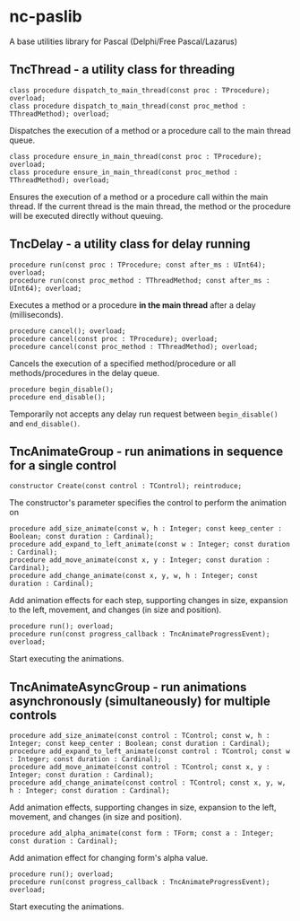 # nc-paslib
A base utilities library for Pascal (Delphi/Free Pascal/Lazarus)


## TncThread - a utility class for threading

    class procedure dispatch_to_main_thread(const proc : TProcedure); overload;
    class procedure dispatch_to_main_thread(const proc_method : TThreadMethod); overload;

Dispatches the execution of a method or a procedure call to the main thread queue.



    class procedure ensure_in_main_thread(const proc : TProcedure); overload;
    class procedure ensure_in_main_thread(const proc_method : TThreadMethod); overload;

Ensures the execution of a method or a procedure call within the main thread. If the current thread is the main thread, the method or the procedure will be executed directly without queuing.



## TncDelay - a utility class for delay running

    procedure run(const proc : TProcedure; const after_ms : UInt64); overload;
    procedure run(const proc_method : TThreadMethod; const after_ms : UInt64); overload;

Executes a method or a procedure **in the main thread** after a delay (milliseconds).



    procedure cancel(); overload;
    procedure cancel(const proc : TProcedure); overload;
    procedure cancel(const proc_method : TThreadMethod); overload;

Cancels the execution of a specified method/procedure or all methods/procedures in the delay queue.



    procedure begin_disable();
    procedure end_disable();

Temporarily not accepts any delay run request between `begin_disable()` and `end_disable()`.


## TncAnimateGroup - run animations in sequence for a single control

    constructor Create(const control : TControl); reintroduce;

The constructor's parameter specifies the control to perform the animation on



    procedure add_size_animate(const w, h : Integer; const keep_center : Boolean; const duration : Cardinal);
    procedure add_expand_to_left_animate(const w : Integer; const duration : Cardinal);
    procedure add_move_animate(const x, y : Integer; const duration : Cardinal);
    procedure add_change_animate(const x, y, w, h : Integer; const duration : Cardinal);

Add animation effects for each step, supporting changes in size, expansion to the left, movement, and changes (in size and position).


    procedure run(); overload;
    procedure run(const progress_callback : TncAnimateProgressEvent); overload;

Start executing the animations.

## TncAnimateAsyncGroup - run animations asynchronously (simultaneously) for multiple controls

    procedure add_size_animate(const control : TControl; const w, h : Integer; const keep_center : Boolean; const duration : Cardinal);
    procedure add_expand_to_left_animate(const control : TControl; const w : Integer; const duration : Cardinal);
    procedure add_move_animate(const control : TControl; const x, y : Integer; const duration : Cardinal);
    procedure add_change_animate(const control : TControl; const x, y, w, h : Integer; const duration : Cardinal);

Add animation effects, supporting changes in size, expansion to the left, movement, and changes (in size and position).

    procedure add_alpha_animate(const form : TForm; const a : Integer; const duration : Cardinal);

Add animation effect for changing form's alpha value.

    procedure run(); overload;
    procedure run(const progress_callback : TncAnimateProgressEvent); overload;

Start executing the animations.